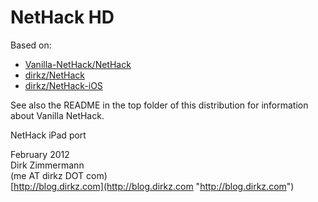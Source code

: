 NetHack HD
===========

Based on:

* [Vanilla-NetHack/NetHack](https://github.com/Vanilla-NetHack/NetHack)
* [dirkz/NetHack](https://github.com/dirkz/NetHack)
* [dirkz/NetHack-iOS](https://github.com/dirkz/NetHack-iOS)

See also the README in the top folder of this distribution for information about
Vanilla NetHack.

NetHack iPad port

February 2012  
Dirk Zimmermann  
(me AT dirkz DOT com)  
[http://blog.dirkz.com](http://blog.dirkz.com "http://blog.dirkz.com")

